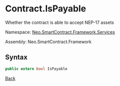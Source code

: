 # Contract.IsPayable

Whether the contract is able to accept NEP-17 assets

Namespace: [Neo.SmartContract.Framework.Services](../../services.md)

Assembly: Neo.SmartContract.Framework

## Syntax

```cs
public extern bool IsPayable
```

[Back](../Contract.md)
